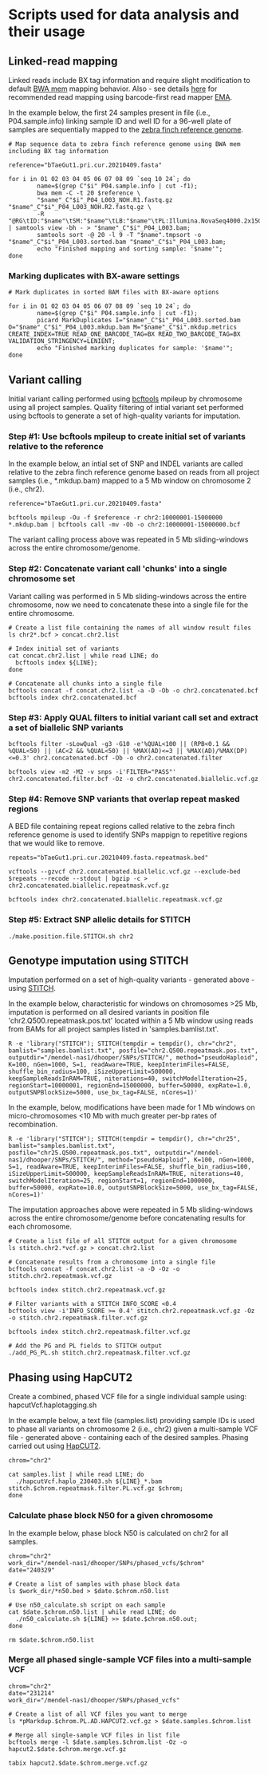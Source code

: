 # Scripts used for data analysis and their usage

## Linked-read mapping

Linked reads include BX tag information and require slight modification to default [BWA mem](https://github.com/lh3/bwa) mapping behavior. Also - see details [here](https://github.com/evolgenomics/haplotagging/tree/master) for recommended read mapping using barcode-first read mapper [EMA](https://github.com/arshajii/ema).

In the example below, the first 24 samples present in file (i.e., P04.sample.info) linking sample ID and well ID for a 96-well plate of samples are sequentially mapped to the [zebra finch reference genome](https://www.ncbi.nlm.nih.gov/datasets/genome/GCA_003957565.4/).
```
# Map sequence data to zebra finch reference genome using BWA mem including BX tag information

reference="bTaeGut1.pri.cur.20210409.fasta"

for i in 01 02 03 04 05 06 07 08 09 `seq 10 24`; do
        name=$(grep C"$i" P04.sample.info | cut -f1);
        bwa mem -C -t 20 $reference \
        "$name"_C"$i"_P04_L003_NOH.R1.fastq.gz "$name"_C"$i"_P04_L003_NOH.R2.fastq.gz \
        -R "@RG\tID:"$name"\tSM:"$name"\tLB:"$name"\tPL:Illumina.NovaSeq4000.2x150" | samtools view -bh - > "$name"_C"$i"_P04_L003.bam;
        samtools sort -@ 20 -l 9 -T "$name".tmpsort -o "$name"_C"$i"_P04_L003.sorted.bam "$name"_C"$i"_P04_L003.bam;
        echo "Finished mapping and sorting sample: '$name'";
done
```

### Marking duplicates with BX-aware settings

```
# Mark duplicates in sorted BAM files with BX-aware options

for i in 01 02 03 04 05 06 07 08 09 `seq 10 24`; do
        name=$(grep C"$i" P04.sample.info | cut -f1);
        picard MarkDuplicates I="$name"_C"$i"_P04_L003.sorted.bam O="$name"_C"$i"_P04_L003.mkdup.bam M="$name"_C"$i".mkdup.metrics CREATE_INDEX=TRUE READ_ONE_BARCODE_TAG=BX READ_TWO_BARCODE_TAG=BX VALIDATION_STRINGENCY=LENIENT;
        echo "Finished marking duplicates for sample: '$name'";
done
```

## Variant calling

Initial variant calling performed using [bcftools](https://samtools.github.io/bcftools/bcftools.html) mpileup by chromosome using all project samples. Quality filtering of intial variant set performed using bcftools to generate a set of high-quality variants for imputation.

### Step #1: Use bcftools mpileup to create initial set of variants relative to the reference
In the example below, an intial set of SNP and INDEL variants are called relative to the zebra finch reference genome based on reads  from all project samples (i.e., *.mkdup.bam) mapped to a 5 Mb window on chromosome 2 (i.e., chr2).

```
reference="bTaeGut1.pri.cur.20210409.fasta"

bcftools mpileup -Ou -f $reference -r chr2:10000001-15000000 *.mkdup.bam | bcftools call -mv -Ob -o chr2:10000001-15000000.bcf
```

The variant calling process above was repeated in 5 Mb sliding-windows across the entire chromosome/genome.

### Step #2: Concatenate variant call 'chunks' into a single chromosome set
Variant calling was performed in 5 Mb sliding-windows across the entire chromosome, now we need to concatenate these into a single file for the entire chromosome.

```
# Create a list file containing the names of all window result files
ls chr2*.bcf > concat.chr2.list

# Index initial set of variants
cat concat.chr2.list | while read LINE; do
  bcftools index ${LINE};
done

# Concatenate all chunks into a single file
bcftools concat -f concat.chr2.list -a -D -Ob -o chr2.concatenated.bcf
bcftools index chr2.concatenated.bcf

```

### Step #3: Apply QUAL filters to initial variant call set and extract a set of biallelic SNP variants

```
bcftools filter -sLowQual -g3 -G10 -e'%QUAL<100 || (RPB<0.1 && %QUAL<50) || (AC<2 && %QUAL<50) || %MAX(AD)<=3 || %MAX(AD)/%MAX(DP)<=0.3' chr2.concatenated.bcf -Ob -o chr2.concatenated.filter

bcftools view -m2 -M2 -v snps -i'FILTER="PASS"' chr2.concatenated.filter.bcf -Oz -o chr2.concatenated.biallelic.vcf.gz
```

### Step #4: Remove SNP variants that overlap repeat masked regions
A BED file containing repeat regions called relative to the zebra finch reference genome is used to identify SNPs mappign to repetitive regions that we would like to remove.

```
repeats="bTaeGut1.pri.cur.20210409.fasta.repeatmask.bed"

vcftools --gzvcf chr2.concatenated.biallelic.vcf.gz --exclude-bed $repeats --recode --stdout | bgzip -c > chr2.concatenated.biallelic.repeatmask.vcf.gz

bcftools index chr2.concatenated.biallelic.repeatmask.vcf.gz
```

### Step #5: Extract SNP allelic details for STITCH

```
./make.position.file.STITCH.sh chr2
```

## Genotype imputation using STITCH

Imputation performed on a set of high-quality variants - generated above - using [STITCH](https://github.com/rwdavies/STITCH).

In the example below, characteristic for windows on chromosomes >25 Mb, imputation is performed on all desired variants in position file 'chr2.Q500.repeatmask.pos.txt' located within a 5 Mb window using reads from BAMs for all project samples listed in 'samples.bamlist.txt'.
```
R -e 'library("STITCH"); STITCH(tempdir = tempdir(), chr="chr2", bamlist="samples.bamlist.txt", posfile="chr2.Q500.repeatmask.pos.txt", outputdir="/mendel-nas1/dhooper/SNPs/STITCH/", method="pseudoHaploid", K=100, nGen=1000, S=1, readAware=TRUE, keepInterimFiles=FALSE, shuffle_bin_radius=100, iSizeUpperLimit=500000, keepSampleReadsInRAM=TRUE, niterations=40, switchModelIteration=25, regionStart=10000001, regionEnd=15000000, buffer=50000, expRate=1.0, outputSNPBlockSize=5000, use_bx_tag=FALSE, nCores=1)'
```

In the example, below, modifications have been made for 1 Mb windows on micro-chromosomes <10 Mb with much greater per-bp rates of recombination.
```
R -e 'library("STITCH"); STITCH(tempdir = tempdir(), chr="chr25", bamlist="samples.bamlist.txt", posfile="chr25.Q500.repeatmask.pos.txt", outputdir="/mendel-nas1/dhooper/SNPs/STITCH/", method="pseudoHaploid", K=100, nGen=1000, S=1, readAware=TRUE, keepInterimFiles=FALSE, shuffle_bin_radius=100, iSizeUpperLimit=500000, keepSampleReadsInRAM=TRUE, niterations=40, switchModelIteration=25, regionStart=1, regionEnd=1000000, buffer=50000, expRate=10.0, outputSNPBlockSize=5000, use_bx_tag=FALSE, nCores=1)'
```

The imputation approaches above were repeated in 5 Mb sliding-windows across the entire chromosome/genome before concatenating results for each chromosome.

```
# Create a list file of all STITCH output for a given chromosome
ls stitch.chr2.*vcf.gz > concat.chr2.list

# Concatenate results from a chromosome into a single file 
bcftools concat -f concat.chr2.list -a -D -Oz -o stitch.chr2.repeatmask.vcf.gz

bcftools index stitch.chr2.repeatmask.vcf.gz

# Filter variants with a STITCH INFO_SCORE <0.4
bcftools view -i'INFO_SCORE >= 0.4' stitch.chr2.repeatmask.vcf.gz -Oz -o stitch.chr2.repeatmask.filter.vcf.gz

bcftools index stitch.chr2.repeatmask.filter.vcf.gz

# Add the PG and PL fields to STITCH output
./add_PG_PL.sh stitch.chr2.repeatmask.filter.vcf.gz
```

## Phasing using HapCUT2

Create a combined, phased VCF file for a single individual sample using: hapcutVcf.haplotagging.sh

In the example below, a text file (samples.list) providing sample IDs is used to phase all variants on chromosome 2 (i.e., chr2) given a multi-sample VCF file - generated above - containing each of the desired samples. Phasing carried out using [HapCUT2](https://github.com/vibansal/HapCUT2).

```
chrom="chr2"

cat samples.list | while read LINE; do
  ./hapcutVcf.haplo_230403.sh ${LINE}_*.bam stitch.$chrom.repeatmask.filter.PL.vcf.gz $chrom;
done
```

### Calculate phase block N50 for a given chromosome

In the example below, phase block N50 is calculated on chr2 for all samples. 
```
chrom="chr2"
work_dir="/mendel-nas1/dhooper/SNPs/phased_vcfs/$chrom"
date="240329"

# Create a list of samples with phase block data
ls $work_dir/*n50.bed > $date.$chrom.n50.list

# Use n50_calculate.sh script on each sample
cat $date.$chrom.n50.list | while read LINE; do
  ./n50_calculate.sh ${LINE} >> $date.$chrom.n50.out;
done

rm $date.$chrom.n50.list
```

### Merge all phased single-sample VCF files into a multi-sample VCF

```
chrom="chr2"
date="231214"
work_dir="/mendel-nas1/dhooper/SNPs/phased_vcfs"

# Create a list of all VCF files you want to merge
ls *pMarkdup.$chrom.PL.AD.HAPCUT2.vcf.gz > $date.samples.$chrom.list

# Merge all single-sample VCF files in list file
bcftools merge -l $date.samples.$chrom.list -Oz -o hapcut2.$date.$chrom.merge.vcf.gz

tabix hapcut2.$date.$chrom.merge.vcf.gz
```

